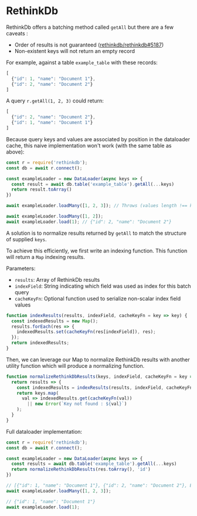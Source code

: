 # RethinkDb

RethinkDb offers a batching method called `getAll` but there are a few caveats :
* Order of results is not guaranteed ([rethinkdb/rethinkdb#5187](https://github.com/rethinkdb/rethinkdb/issues/5187))
* Non-existent keys will not return an empty record

For example, against a table `example_table` with these records:

```js
[
  {"id": 1, "name": "Document 1"},
  {"id": 2, "name": "Document 2"}
]
```

A query `r.getAll(1, 2, 3)` could return:

```js
[
  {"id": 2, "name": "Document 2"},
  {"id": 1, "name": "Document 1"}
]
```

Because query keys and values are associated by position in the dataloader
cache, this naive implementation won't work (with the same table as above):

```js
const r = require('rethinkdb');
const db = await r.connect();

const exampleLoader = new DataLoader(async keys => {
  const result = await db.table('example_table').getAll(...keys)
  return result.toArray()
})

await exampleLoader.loadMany([1, 2, 3]); // Throws (values length !== keys length)

await exampleLoader.loadMany([1, 2]);
await exampleLoader.load(1); // {"id": 2, "name": "Document 2"}
```

A solution is to normalize results returned by `getAll` to match the structure
of supplied `keys`.

To achieve this efficiently, we first write an indexing function. This function
will return a `Map` indexing results.

Parameters:
* `results`: Array of RethinkDb results
* `indexField`: String indicating which field was used as index for this batch query
* `cacheKeyFn`: Optional function used to serialize non-scalar index field values

```js
function indexResults(results, indexField, cacheKeyFn = key => key) {
  const indexedResults = new Map();
  results.forEach(res => {
    indexedResults.set(cacheKeyFn(res[indexField]), res);
  });
  return indexedResults;
}
```

Then, we can leverage our Map to normalize RethinkDb results with another
utility function which will produce a normalizing function.

```js
function normalizeRethinkDbResults(keys, indexField, cacheKeyFn = key => key) {
  return results => {
    const indexedResults = indexResults(results, indexField, cacheKeyFn);
    return keys.map(
      val => indexedResults.get(cacheKeyFn(val))
        || new Error(`Key not found : ${val}`)
    );
  }
}
```

Full dataloader implementation:

```js
const r = require('rethinkdb');
const db = await r.connect();

const exampleLoader = new DataLoader(async keys => {
  const results = await db.table('example_table').getAll(...keys)
  return normalizeRethinkDbResults(res.toArray(), 'id')
})

// [{"id": 1, "name": "Document 1"}, {"id": 2, "name": "Document 2"}, Error];
await exampleLoader.loadMany([1, 2, 3]);

// {"id": 1, "name": "Document 1"}
await exampleLoader.load(1);
```
